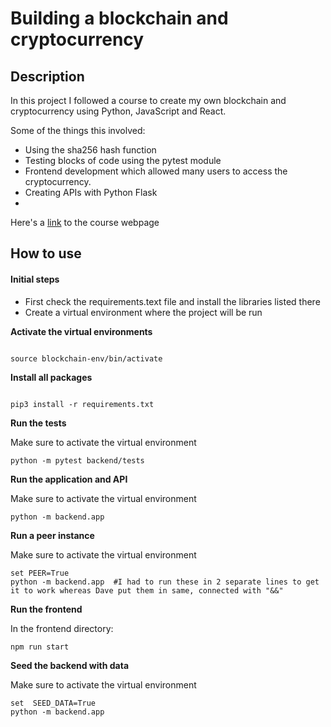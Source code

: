 # Building a blockchain and cryptocurrency

## Description 
In this project I followed a course to create my own blockchain and cryptocurrency using Python, JavaScript and React. 


Some of the things this involved:
- Using the sha256 hash function
- Testing blocks of code using the pytest module
- Frontend development which allowed many users to access the cryptocurrency.
- Creating APIs with Python Flask
- 


Here's a [link](https://www.udemy.com/course/python-js-react-blockchain/) to the course webpage


## How to use

#### Initial steps
- First check the requirements.text file and install the libraries listed there
- Create a virtual environment where the project will be run

**Activate the virtual environments**

```

source blockchain-env/bin/activate
```

**Install all packages**
```

pip3 install -r requirements.txt
```

**Run the tests**

Make sure to activate the virtual environment

```
python -m pytest backend/tests
```

**Run the application and API**

Make sure to activate the virtual environment

```
python -m backend.app
```

**Run a peer instance**

Make sure to activate the virtual environment

```
set PEER=True 
python -m backend.app  #I had to run these in 2 separate lines to get it to work whereas Dave put them in same, connected with "&&"
```

**Run the frontend**

In the frontend directory:
```
npm run start
```

**Seed the backend with data**

Make sure to activate the virtual environment

```
set  SEED_DATA=True
python -m backend.app
```
